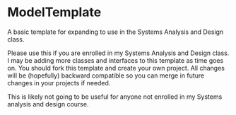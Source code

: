 # ModelTemplate
A basic template for expanding to use in the Systems Analysis and Design class.

Please use this if you are enrolled in my Systems Analysis and Design class. I may be adding more classes and interfaces to this template as time goes on. You should fork this template and create your own project. All changes will be (hopefully) backward compatible so you can merge in future changes in your projects if needed.

This is likely not going to be useful for anyone not enrolled in my Systems analysis and design course.
